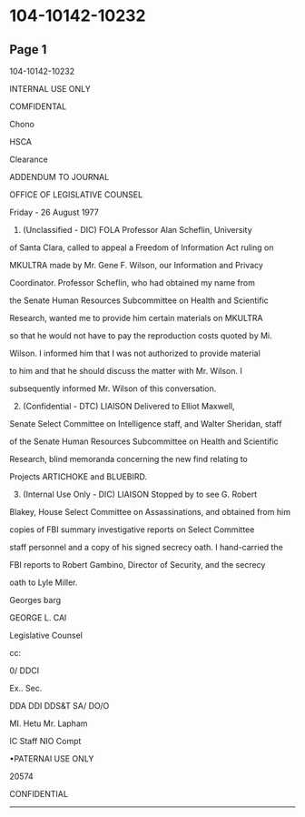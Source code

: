 # 104-10142-10232

## Page 1

104-10142-10232

INTERNAL USE ONLY

COMFIDENTAL

Chono

HSCA

Clearance

ADDENDUM TO JOURNAL

OFFICE OF LEGISLATIVE COUNSEL

Friday - 26 August 1977

1. (Unclassified - DIC) FOLA Professor Alan Scheflin, University

of Santa Clara, called to appeal a Freedom of Information Act ruling on

MKULTRA made by Mr. Gene F. Wilson, our Information and Privacy

Coordinator. Professor Scheflin, who had obtained my name from

the Senate Human Resources Subcommittee on Health and Scientific

Research, wanted me to provide him certain materials on MKULTRA

so that he would not have to pay the reproduction costs quoted by Mi.

Wilson. I informed him that I was not authorized to provide material

to him and that he should discuss the matter with Mr. Wilson. I

subsequently informed Mr. Wilson of this conversation.

2. (Confidential - DTC) LIAISON Delivered to Elliot Maxwell,

Senate Select Committee on Intelligence staff, and Walter Sheridan, staff

of the Senate Human Resources Subcommittee on Health and Scientific

Research, blind memoranda concerning the new find relating to

Projects ARTICHOKE and BLUEBIRD.

3. (Internal Use Only - DIC) LIAISON Stopped by to see G. Robert

Blakey, House Select Committee on Assassinations, and obtained from him

copies of FBI summary investigative reports on Select Committee

staff personnel and a copy of his signed secrecy oath. I hand-carried the

FBI reports to Robert Gambino, Director of Security, and the secrecy

oath to Lyle Miller.

Georges barg

GEORGE L. CAl

Legislative Counsel

cc:

0/ DDCI

Ex.. Sec.

DDA DDI DDS&T SA/ DO/O

MI. Hetu Mr. Lapham

IC Staff NIO Compt

•PATERNAI USE ONLY

20574

CONFIDENTIAL

---

